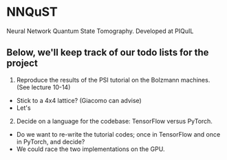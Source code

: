 # NNQuST
Neural Network Quantum State Tomography.  Developed at PIQuIL

## Below, we'll keep track of our todo lists for the project

1. Reproduce the results of the PSI tutorial on the Bolzmann machines.  (See lecture 10-14)
- Stick to a 4x4 lattice?  (Giacomo can advise)
- Let's 

2. Decide on a language for the codebase: TensorFlow versus PyTorch.  
- Do we want to re-write the tutorial codes; once in TensorFlow and once in PyTorch, and decide?
- We could race the two implementations on the GPU.
